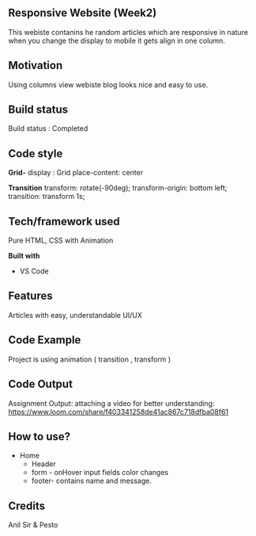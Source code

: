 ## Responsive Website (Week2)
This webiste contanins he random articles which are responsive in nature when you change the display to mobile it gets align in one column.


## Motivation

Using columns view webiste blog looks nice and easy to use.

## Build status

Build status : Completed

## Code style

**Grid-**
	display : Grid
    place-content: center

**Transition**
    transform: rotate(-90deg);
    transform-origin: bottom left;
    transition: transform 1s;


## Tech/framework used

Pure HTML, CSS with Animation

**Built with**

-   VS Code

## Features

Articles with easy, understandable UI/UX

## Code Example

Project is using animation ( transition , transform )


## Code Output

Assignment Output:
attaching a video for better understanding: 
https://www.loom.com/share/f403341258de41ac867c718dfba08f61




## How to use?

 - Home
	 - Header
	 - form - onHover input fields color changes
	 - footer- contains name and message.

## Credits

Anil Sir & Pesto

